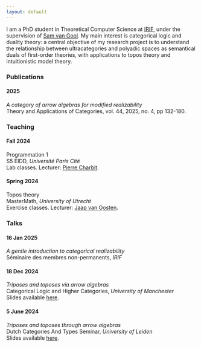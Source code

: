 ```yaml
---
layout: default
---
```


I am a PhD student in Theoretical Computer Science at <a href="https://www.irif.fr">IRIF</a>, under the supervision of <a href="https://samvangool.net">Sam van Gool</a>. My main interest is categorical logic and duality theory: a central objective of my research project is to understand the relationship between ultracategories and polyadic spaces as semantical duals of first-order theories, with applications to topos theory and intuitionistic model theory.

<h3>Publications</h3>

<div class="timeline">
   <div class="timeline-year">
      <h4 class="year">2025</h4>
      <div class="timeline-events">
        <div class="timeline-item">
          <p><i>A category of arrow algebras for modified realizability</i> <br> Theory and Applications of Categories, vol. 44, 2025, no. 4, pp 132-180</a>. </p>
        </div>
      </div>
    </div>
</div>


<!--
<h3>Preprints</h3>

<div class="timeline">
   <div class="timeline-year">
      <h4 class="year">2024</h4>
      <div class="timeline-events">
        <div class="timeline-item">
          <p><i>A category of arrow algebras for modified realizability</i> <br> Available <a href="https://arxiv.org/abs/2407.02836">here</a>. </p>
        </div>
      </div>
    </div>
</div>
-->


<h3>Teaching</h3>

<div class="timeline">
   <div class="timeline-year">
       <h4 class="year">Fall 2024</h4>
         <div class="timeline-events">
           <div class="timeline-item">
             <p>Programmation 1<br>S5 EIDD, <i>Université Paris Cité</i> <br>Lab classes. Lecturer: <a href="https://www.irif.fr/~charbit/">Pierre Charbit</a>. </p>
           </div>
         </div>
   </div>
   <div class="timeline-year">
    <h4 class="year">Spring 2024</h4>
      <div class="timeline-events">
        <div class="timeline-item">
          <p> Topos theory <br>MasterMath, <i>University of Utrecht</i> <br> Exercise classes. Lecturer: <a href="https://webspace.science.uu.nl/~ooste110/">Jaap van Oosten</a>. </p>
        </div>
      </div>
    </div>
</div>


<h3>Talks</h3>

<div class="timeline">
   <div class="timeline-year">
      <h4 class="year">16 Jan 2025</h4>
         <div class="timeline-events">
           <div class="timeline-item">
             <p> <i>A gentle introduction to categorical realizability</i> <br>Séminaire des membres non-permanents, <i>IRIF</i> <!--<br> Slides available <a href="/slides/CLHC_2024-handout.pdf" download>here</a>. --></p>
           </div>
         </div>
   </div>
   <div class="timeline-year">
      <h4 class="year">18 Dec 2024</h4>
         <div class="timeline-events">
           <div class="timeline-item">
             <p> <i>Triposes and toposes via arrow algebras</i> <br>Categorical Logic and Higher Categories, <i>University of Manchester</i> <br> Slides available <a href="/slides/CLHC_2024-handout.pdf" download>here</a>. </p>
           </div>
         </div>
   </div>
   <div class="timeline-year">
       <h4 class="year">5 June 2024</h4>
         <div class="timeline-events">
           <div class="timeline-item">
             <p> <i>Triposes and toposes through arrow algebras</i> <br>Dutch Categories And Types Seminar, <i>University of Leiden</i> <br> Slides available <a href="/slides/triposes-and-toposes-DutchCATs.pdf" download>here</a>. </p>
           </div>
         </div>
   </div>
</div>
